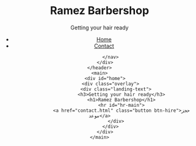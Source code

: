 <!DOCTYPE html>
<html lang="en">

<head>
    <meta charset="UTF-8">
    <meta http-equiv="X-UA-Compatible" content="IE=edge">
    <meta name="viewport" content="width=device-width, initial-scale=1.0">
    <title>Document</title>
    <link rel="stylesheet" href="css/styles.css">
    <style>
        #home {
            background: url('img/andre-reis-1_DAlXy0wng-unsplash.jpg') no-repeat center center fixed;
            height: 85vh;
            position: relative;
            width: 100%;
            background-size: cover;
        }
    </style>
</head>

<body>
    <header class="header">
        <div class="container container-nav">
            <div class="site-title">
                <h1>Ramez Barbershop</h1>
                <p class="subtitle">Getting your hair ready</p>
            </div>
            <nav>
                <ul>
                    <li><a href="index.html" class="current-page">Home</a></li>
                      <li><a href="contact.html">Contact</a></li>
                </ul>

            </nav>
        </div>
    </header>
    <main>
        <div id="home">
            <div class="overlay">
                <div class="landing-text">
                    <h3>Getting your hair ready</h3>
                    <h1>Ramez Barbershop</h1>
                    <hr id="hr-main">
                    <a href="contact.html" class="button btn-hire">حجز موعد</a>
                </div>
            </div>
        </div>
    </main>
</body>

</html>
